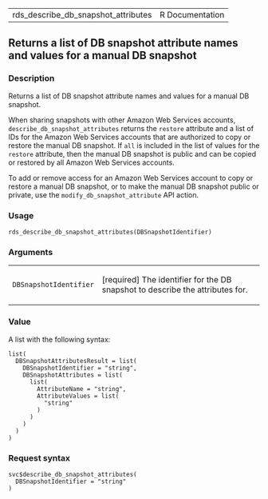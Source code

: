 <table style="width: 100%;">
<tbody>
<tr class="odd">
<td>rds_describe_db_snapshot_attributes</td>
<td style="text-align: right;">R Documentation</td>
</tr>
</tbody>
</table>

## Returns a list of DB snapshot attribute names and values for a manual DB snapshot

### Description

Returns a list of DB snapshot attribute names and values for a manual DB
snapshot.

When sharing snapshots with other Amazon Web Services accounts,
`describe_db_snapshot_attributes` returns the `restore` attribute and a
list of IDs for the Amazon Web Services accounts that are authorized to
copy or restore the manual DB snapshot. If `all` is included in the list
of values for the `restore` attribute, then the manual DB snapshot is
public and can be copied or restored by all Amazon Web Services
accounts.

To add or remove access for an Amazon Web Services account to copy or
restore a manual DB snapshot, or to make the manual DB snapshot public
or private, use the `modify_db_snapshot_attribute` API action.

### Usage

    rds_describe_db_snapshot_attributes(DBSnapshotIdentifier)

### Arguments

<table>
<colgroup>
<col style="width: 35%" />
<col style="width: 65%" />
</colgroup>
<tbody>
<tr class="odd">
<td><code
id="rds_describe_db_snapshot_attributes_:_DBSnapshotIdentifier">DBSnapshotIdentifier</code></td>
<td><p>[required] The identifier for the DB snapshot to describe the
attributes for.</p></td>
</tr>
</tbody>
</table>

### Value

A list with the following syntax:

    list(
      DBSnapshotAttributesResult = list(
        DBSnapshotIdentifier = "string",
        DBSnapshotAttributes = list(
          list(
            AttributeName = "string",
            AttributeValues = list(
              "string"
            )
          )
        )
      )
    )

### Request syntax

    svc$describe_db_snapshot_attributes(
      DBSnapshotIdentifier = "string"
    )
